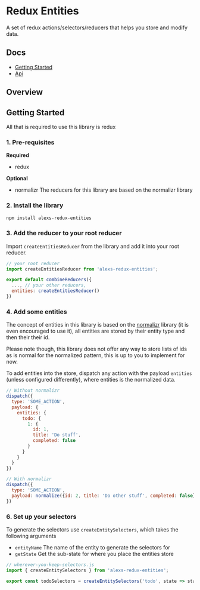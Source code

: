 # Redux Entities
A set of redux actions/selectors/reducers that helps you store and modify data.

## Docs
 - [Getting Started](#getting-started)
 - [Api](docs/api.md)

## Overview

## Getting Started
All that is required to use this library is redux 

### 1. Pre-requisites
**Required**
- redux

**Optional**
- normalizr The reducers for this library are based on the normalizr library

### 2. Install the library
```sh
npm install alexs-redux-entities
```

### 3. Add the reducer to your root reducer
Import `createEntitiesReducer` from the library and add it into your root reducer.

```js
// your root reducer
import createEntitiesReducer from 'alexs-redux-entities';

export default combineReducers({
  ..., // your other reducers,
  entities: createEntitiesReducer()
})
```

### 4. Add some entities
The concept of entities in this library is based on the [normalizr](https://github.com/paularmstrong/normalizr) library (it is even encouraged to use it), all entities are stored by their entity type and then their their id.

Please note though, this library does not offer any way to store lists of ids as is normal for the normalized pattern, this is up to you to implement for now.

To add entities into the store, dispatch any action with the payload `entities` (unless configured differently), where entities is the normalized data.

```js
// Without normalizr
dispatch({
  type: 'SOME_ACTION',
  payload: {
    entities: {
      todo: {
        1: {
          id: 1,
          title: 'Do stuff',
          completed: false
        }
      }
    }
  }
})

// With normalizr
dispatch({
  type: 'SOME_ACTION',
  payload: normalize({id: 2, title: 'Do other stuff', completed: false}, todoSchema)
})
```

### 6. Set up your selectors
To generate the selectors use `createEntitySelectors`, which takes the following arguments
- `entityName` The name of the entity to generate the selectors for
- `getState` Get the sub-state for where you place the entities store

```js
// wherever-you-keep-selectors.js
import { createEntitySelectors } from 'alexs-redux-entities';

export const todoSelectors = createEntitySelectors('todo', state => state.entities);
```
